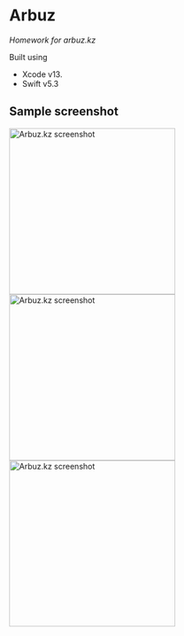 # Arbuz
_Homework for arbuz.kz_

Built using
* Xcode v13.
* Swift v5.3

## Sample screenshot

<img alt="Arbuz.kz screenshot" src="https://github.com/magometbekoff/Arbuz/assets/118446028/859ab0be-0f47-4eb0-9b68-985417bfcb89" width=300>
<img alt="Arbuz.kz screenshot" src="https://github.com/magometbekoff/Arbuz/assets/118446028/0ad1eb3e-29d5-4d43-afa3-8e819286b9ab" width=300>
<img alt="Arbuz.kz screenshot" src="https://github.com/magometbekoff/Arbuz/assets/118446028/e23b75bc-231d-4775-b7ce-3f6a2dc543af" width=300>


